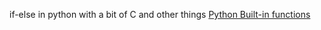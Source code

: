 if-else in python with a bit of C and other things
[Python Built-in functions](https://www.w3schools.com/python/python_ref_functions.asp)
